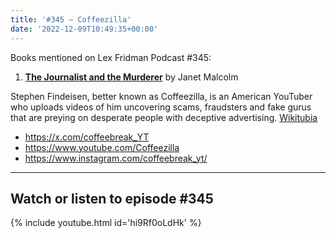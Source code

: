```yaml
---
title: '#345 – Coffeezilla'
date: '2022-12-09T10:49:35+00:00'
---
```


Books mentioned on Lex Fridman Podcast #345:

1. <b><a href="https://amzn.to/3iMLMof" target="_blank" rel="sponsored noopener noreferrer">The Journalist and the Murderer</a></b> by Janet Malcolm

Stephen Findeisen, better known as Coffeezilla, is an American YouTuber who uploads videos of him uncovering scams, fraudsters and fake gurus that are preying on desperate people with deceptive advertising. [Wikitubia](https://youtube.fandom.com/wiki/Coffeezilla)

- <a href="https://x.com/coffeebreak_YT" target="_blank">https://x.com/coffeebreak_YT</a>
- <a href="https://www.youtube.com/Coffeezilla" target="_blank">https://www.youtube.com/Coffeezilla</a>
- <a href="https://www.instagram.com/coffeebreak_yt/" target="_blank">https://www.instagram.com/coffeebreak_yt/</a>

- - - - - -

## Watch or listen to episode #345

{% include youtube.html id='hi9Rf0oLdHk' %}